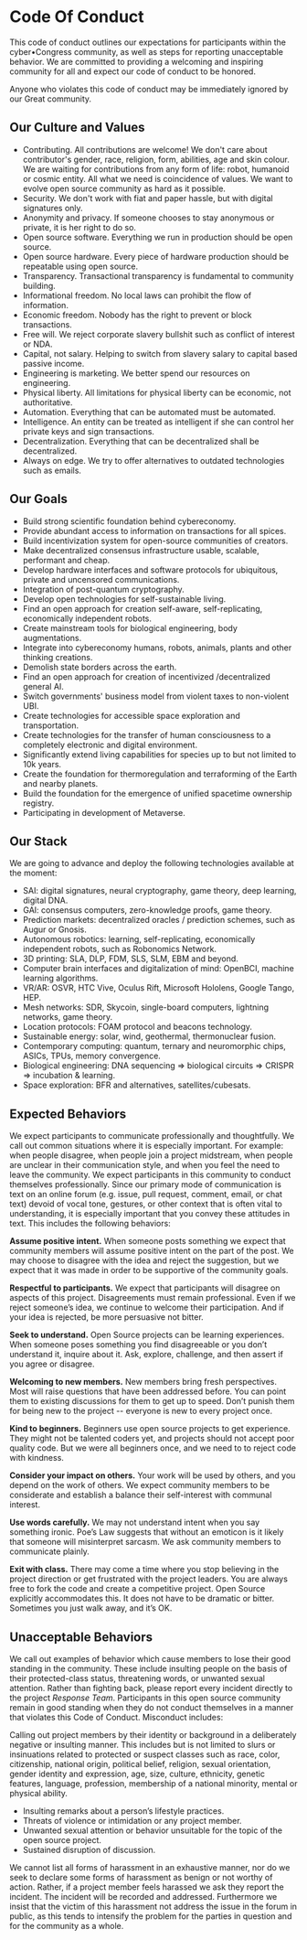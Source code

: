 # Code Of Conduct

This code of conduct outlines our expectations for participants within the cyber•Congress community, as well as steps for reporting unacceptable behavior. We are committed to providing a welcoming and inspiring community for all and expect our code of conduct to be honored.

Anyone who violates this code of conduct may be immediately ignored by our Great community.

## Our Culture and Values

- Contributing. All contributions are welcome! We don't care about contributor's gender, race, religion, form, abilities, age and skin colour. We are waiting for contributions from any form of life: robot, humanoid or cosmic entity. All what we need is coincidence of values. We want to evolve open source community as hard as it possible.
- Security. We don't work with fiat and paper hassle, but with digital signatures only.
- Anonymity and privacy. If someone chooses to stay anonymous or private, it is her right to do so.
- Open source software. Everything we run in production should be open source.
- Open source hardware. Every piece of hardware production should be repeatable using open source.
- Transparency. Transactional transparency is fundamental to community building.
- Informational freedom. No local laws can prohibit the flow of information.
- Economic freedom. Nobody has the right to prevent or block transactions.
- Free will. We reject corporate slavery bullshit such as conflict of interest or NDA.
- Capital, not salary. Helping to switch from slavery salary to capital based passive income.
- Engineering is marketing. We better spend our resources on engineering.
- Physical liberty. All limitations for physical liberty can be economic, not authoritative.
- Automation. Everything that can be automated must be automated.
- Intelligence. An entity can be treated as intelligent if she can control her private keys and sign transactions.
- Decentralization. Everything that can be decentralized shall be decentralized.
- Always on edge. We try to offer alternatives to outdated technologies such as emails.

## Our Goals
- Build strong scientific foundation behind cybereconomy.
- Provide abundant access to information on transactions for all spices.
- Build incentivization system for open-source communities of creators.
- Make decentralized consensus infrastructure usable, scalable, performant and cheap.
- Develop hardware interfaces and software protocols for ubiquitous, private and uncensored communications.
- Integration of post-quantum cryptography.
- Develop open technologies for self-sustainable living.
- Find an open approach for creation self-aware, self-replicating, economically independent robots.
- Create mainstream tools for biological engineering, body augmentations.
- Integrate into cybereconomy humans, robots, animals, plants and other thinking creations.
- Demolish state borders across the earth.
- Find an open approach for creation of incentivized /decentralized general AI.
- Switch governments' business model from violent taxes to non-violent UBI.
- Create technologies for accessible space exploration and transportation.
- Create technologies for the transfer of human consciousness to a completely electronic and digital environment.
- Significantly extend living capabilities for species up to but not limited to 10k years.
- Create the foundation for thermoregulation and terraforming of the Earth and nearby planets.
- Build the foundation for the emergence of unified spacetime ownership registry.
- Participating in development of Metaverse.

## Our Stack
We are going to advance and deploy the following technologies available at the moment:
- SAI: digital signatures, neural cryptography, game theory, deep learning, digital DNA.
- GAI: consensus computers, zero-knowledge proofs, game theory.
- Prediction markets: decentralized oracles / prediction schemes, such as Augur or Gnosis.
- Autonomous robotics: learning, self-replicating, economically independent robots,  such as Robonomics Network.
- 3D printing: SLA, DLP, FDM, SLS, SLM, EBM and beyond.
- Computer brain interfaces and digitalization of mind: OpenBCI, machine learning algorithms.
- VR/AR: OSVR, HTC Vive, Oculus Rift, Microsoft Hololens, Google Tango, HEP.
- Mesh networks: SDR, Skycoin, single-board computers, lightning networks, game theory.
- Location protocols: FOAM protocol  and beacons technology.
- Sustainable energy: solar, wind, geothermal, thermonuclear fusion.
- Сontemporary computing: quantum, ternary and neuromorphic chips, ASICs, TPUs, memory convergence.
- Biological engineering: DNA sequencing => biological circuits => CRISPR => incubation & learning.
- Space exploration: BFR and alternatives, satellites/cubesats.

## Expected Behaviors

We expect participants to communicate professionally and thoughtfully. We call out common situations where it is especially important. For example: when people disagree, when people join a project midstream, when people are unclear in their communication style, and when you feel the need to leave the community. We expect participants in this community to conduct themselves professionally. Since our primary mode of communication is text on an online forum (e.g. issue, pull request, comment, email, or chat text) devoid of vocal tone, gestures, or other context that is often vital to understanding, it is especially important that you convey these attitudes in text. This includes the following behaviors:

**Assume positive intent.**
When someone posts something we expect that community members will assume positive intent on the part of the post. We may choose to disagree with the idea and reject the suggestion, but we expect that it was made in order to be supportive of the community goals.

**Respectful to participants.**
We expect that participants will disagree on aspects of this project. Disagreements must remain professional. Even if we reject someone’s idea, we continue to welcome their participation. And if your idea is rejected, be more persuasive not bitter.

**Seek to understand.**
Open Source projects can be learning experiences. When someone poses something you find disagreeable or you don’t understand it, inquire about it. Ask, explore, challenge, and then assert if you agree or disagree.

**Welcoming to new members.**
New members bring fresh perspectives. Most will raise questions that have been addressed before. You can point them to existing discussions for them to get up to speed. Don’t punish them for being new to the project -- everyone is new to every project once.

**Kind to beginners.**
Beginners use open source projects to get experience. They might not be talented coders yet, and projects should not accept poor quality code. But we were all beginners once, and we need to to reject code with kindness.

**Consider your impact on others.**
Your work will be used by others, and you depend on the work of others. We expect community members to be considerate and establish a balance their self-interest with communal interest.

**Use words carefully.**
We may not understand intent when you say something ironic. Poe’s Law suggests that without an emoticon is it likely that someone will misinterpret sarcasm. We ask community members to communicate plainly.

**Exit with class.**
There may come a time where you stop believing in the project direction or get frustrated with the project leaders. You are always free to fork the code and create a competitive project. Open Source explicitly accommodates this. It does not have to be dramatic or bitter. Sometimes you just walk away, and it’s OK.


## Unacceptable Behaviors

We call out examples of behavior which cause members to lose their good standing in the community. These include insulting people on the basis of their protected-class status, threatening words, or unwanted sexual attention. Rather than fighting back, please report every incident directly to the project *Response Team*.  Participants in this open source community remain in good standing when they do not conduct themselves in a manner that violates this Code of Conduct. Misconduct includes:

Calling out project members by their identity or background in a deliberately negative or insulting manner. This includes but is not limited to slurs or insinuations related to protected or suspect classes such as race, color, citizenship, national origin, political belief, religion, sexual orientation, gender identity and expression, age, size, culture, ethnicity, genetic features, language, profession, membership of a national minority, mental or physical ability.
- Insulting remarks about a person’s lifestyle practices.
- Threats of violence or intimidation or any project member.
- Unwanted sexual attention or behavior unsuitable for the topic of the open source project.
- Sustained disruption of discussion.

We cannot list all forms of harassment in an exhaustive manner, nor do we seek to declare some forms of harassment as benign or not worthy of action. Rather, if a project member feels harassed we ask they report the incident. The incident will be recorded and addressed. Furthermore we insist that the victim of this harassment not address the issue in the forum in public, as this tends to intensify the problem for the parties in question and for the community as a whole.
